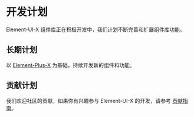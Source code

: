 # 开发计划

Element-UI-X 组件库正在积极开发中，我们计划不断完善和扩展组件库功能。

## 长期计划

以 [Element-Plus-X](https://element-plus-x.com/) 为基础，持续开发新的组件和功能。

## 贡献计划

我们欢迎社区的贡献，如果你有兴趣参与 Element-UI-X 的开发，请参考 [贡献指南](./contribution.md)。

